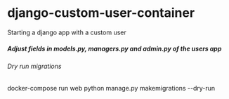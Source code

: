 # django-custom-user-container
Starting a django app with a custom user

##### Adjust fields in models.py, managers.py and admin.py of the users app

###### Dry run migrations
docker-compose run web python manage.py makemigrations  --dry-run

